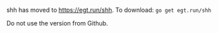 shh has moved to https://egt.run/shh. To download: `go get egt.run/shh`

Do not use the version from Github.
